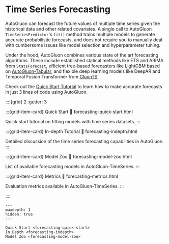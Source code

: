# Time Series Forecasting

AutoGluon can forecast the future values of multiple time series given the historical data and other related covariates.
A single call to AutoGluon `TimeSeriesPredictor`'s `fit()` method trains multiple models to generate accurate probabilistic forecasts,
and does not require you to manually deal with cumbersome issues like model selection and hyperparameter tuning.

Under the hood, AutoGluon combines various state of the art forecasting algorithms.
These include established statical methods like ETS and ARIMA from
[`StatsForecast`](https://github.com/Nixtla/statsforecast),
efficient tree-based forecasters like LightGBM based on [AutoGluon-Tabular](https://auto.gluon.ai/stable/tutorials/tabular/index.html),
and flexible deep learning models like DeepAR and Temporal Fusion Transformer from [GluonTS](https://ts.gluon.ai/).

Check out the [Quick Start Tutorial](forecasting-quick-start.ipynb) to learn how to make accurate forecasts in just 3 lines of code using AutoGluon.

::::{grid} 2
  :gutter: 3

:::{grid-item-card} Quick Start
  :link: forecasting-quick-start.html

  Quick start tutorial on fitting models with time series datasets.
:::

:::{grid-item-card} In-depth Tutorial
  :link: forecasting-indepth.html

  Detailed discussion of the time series forecasting capabilities in AutoGluon.
:::

:::{grid-item-card} Model Zoo
  :link: forecasting-model-zoo.html

  List of available forecasting models in AutoGluon-TimeSeries.
:::

:::{grid-item-card} Metrics
  :link: forecasting-metrics.html

  Evaluation metrics available in AutoGluon-TimeSeries.
:::

::::

```{toctree}
---
maxdepth: 1
hidden: true
---

Quick Start <forecasting-quick-start>
In Depth <forecasting-indepth>
Model Zoo <forecasting-model-zoo>
```
